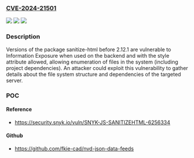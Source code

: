 ### [CVE-2024-21501](https://cve.mitre.org/cgi-bin/cvename.cgi?name=CVE-2024-21501)
![](https://img.shields.io/static/v1?label=Product&message=sanitize-html&color=blue)
![](https://img.shields.io/static/v1?label=Version&message=0%3C%202.12.1%20&color=brighgreen)
![](https://img.shields.io/static/v1?label=Vulnerability&message=Information%20Exposure&color=brighgreen)

### Description

Versions of the package sanitize-html before 2.12.1 are vulnerable to Information Exposure when used on the backend and with the style attribute allowed, allowing enumeration of files in the system (including project dependencies). An attacker could exploit this vulnerability to gather details about the file system structure and dependencies of the targeted server.

### POC

#### Reference
- https://security.snyk.io/vuln/SNYK-JS-SANITIZEHTML-6256334

#### Github
- https://github.com/fkie-cad/nvd-json-data-feeds

